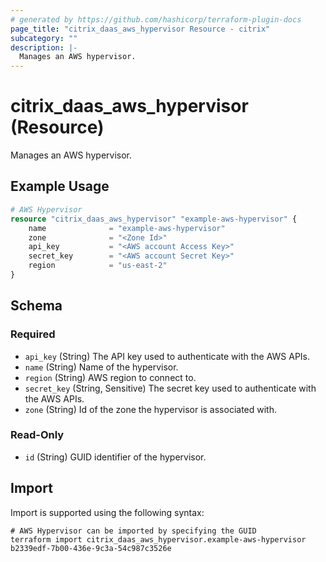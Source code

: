 ```yaml
---
# generated by https://github.com/hashicorp/terraform-plugin-docs
page_title: "citrix_daas_aws_hypervisor Resource - citrix"
subcategory: ""
description: |-
  Manages an AWS hypervisor.
---
```


# citrix_daas_aws_hypervisor (Resource)

Manages an AWS hypervisor.

## Example Usage

```terraform
# AWS Hypervisor
resource "citrix_daas_aws_hypervisor" "example-aws-hypervisor" {
    name              = "example-aws-hypervisor"
    zone              = "<Zone Id>"
    api_key           = "<AWS account Access Key>"
    secret_key        = "<AWS account Secret Key>"
    region            = "us-east-2"
}
```

<!-- schema generated by tfplugindocs -->
## Schema

### Required

- `api_key` (String) The API key used to authenticate with the AWS APIs.
- `name` (String) Name of the hypervisor.
- `region` (String) AWS region to connect to.
- `secret_key` (String, Sensitive) The secret key used to authenticate with the AWS APIs.
- `zone` (String) Id of the zone the hypervisor is associated with.

### Read-Only

- `id` (String) GUID identifier of the hypervisor.

## Import

Import is supported using the following syntax:

```shell
# AWS Hypervisor can be imported by specifying the GUID
terraform import citrix_daas_aws_hypervisor.example-aws-hypervisor b2339edf-7b00-436e-9c3a-54c987c3526e
```
